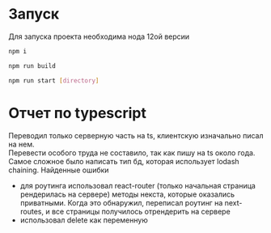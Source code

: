# Запуск

Для запуска проекта необходима нода 12ой версии

```bash
npm i

npm run build 

npm run start [directory]
```


# Отчет по typescript

Переводил только серверную часть на ts, клиентскую изначально писал на нем.  
Перевести особого труда не составило, так как пишу на ts около года.  
Самое сложное было написать тип бд, которая использует lodash chaining.
Найденные ошибки
* для роутинга использовал react-router (только начальная страница рендерилась на сервере) методы некста, которые оказались приватными. Когда это обнаружил, переписал роутинг на next-routes, и все страницы получилось отрендерить на сервере
* использовал delete как переменную
